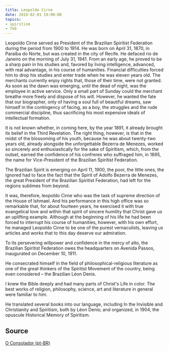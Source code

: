 ```yaml
---
title: Leopoldo Cirne
date: 2019-02-01 19:00:00
topics: 
- spiritism
- feb
---
```


Leopoldo Cirne served as President of the Brazilian Spiritist Federation during the period from 1900 to 1914. He was born on April 31, 1870, in Paraíba do Norte, but was created in the city of Recife. He defaced rio de Janeiro on the morning of July 31, 1941. From an early age, he proved to be a sharp pain in his studies and, favored by living intelligence, advanced, with real advantage, in his course of humanities. Financial difficulties forced him to drop his studies and enter trade when he was eleven years old. The merchants currently enjoy rights that, those of their time, were not granted. As soon as the dawn was emerging, until the dead of night, was the employee in active service. Only a small part of Sunday could the merchant breathe more freely and dispose of his will. However, he wanted the fate that our biographer, only of having a soul full of beautiful dreams, saw himself in the contingency of facing, as a boy, the struggles and the rude commercial discipline, thus sacrificing his most expensive ideals of intellectual formation.

It is not known whether, in coming here, by the year 1891, it already brought its belief in the Third Revelation. The right thing, however, is that in the midst of the blossoming of his youth, because he was about twenty-two years old, already alongside the unforgettable Bezerra de Menezes, worked so sincerely and enthusiastically for the sake of Spiritism, which, from the outset, earned the confidence of his confreres who suffraged him, in 1895, the name for Vice-President of the Brazilian Spiritist Federation.

The Brazilian Spirit is emerging on April 11, 1900, the poor, the little ones, the ignored had to face the fact that the Spirit of Adolfo Bezerra de Menezes, the great President of the Brazilian Spiritist Federation, had left for the regions sublimes from beyond.

It was, therefore, leopoldo Cirne who was the task of supreme direction of the House of Ishmael. And his performance in this high office was so remarkable that, for about fourteen years, he exercised it with true evangelical love and within that spirit of sincere humility that Christ gave us an uplifting example. Although at the beginning of his life he had been forced to interrupt his course of humanities, however, with his own effort, he managed Leopoldo Cirne to be one of the purest vernaculists, leaving us articles and works that to this day deserve our admiration.

To its persevering willpower and confidence in the mercy of alto, the Brazilian Spiritist Federation owes the headquarters on Avenida Passos, inaugurated on December 10, 1911.

He consecrated himself in the field of philosophical-religious literature as one of the great thinkers of the Spiritist Movement of the country, being even considered – the Brazilian Léon Denis.

I knew the Bible deeply and had many parts of Christ's Life in color. The best works of religion, philosophy, science, art and literature in general were familiar to him.

He translated several books into our language, including In the Invisible and Christianity and Spiritism, both by Léon Denis; and organized, in 1904, the opuscule Historical Memory of Spiritism. 

## Source
[O Consolador (pt-BR)](http://www.oconsolador.com.br/linkfixo/biografias/leopoldocirne.html)



